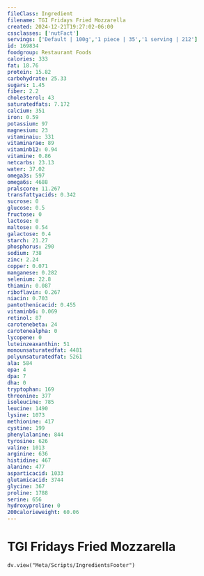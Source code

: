 ```yaml
---
fileClass: Ingredient
filename: TGI Fridays Fried Mozzarella
created: 2024-12-21T19:27:02-06:00
cssclasses: ['nutFact']
servings: ['Default | 100g','1 piece | 35','1 serving | 212']
id: 169834
foodgroup: Restaurant Foods
calories: 333
fat: 18.76
protein: 15.82
carbohydrate: 25.33
sugars: 1.45
fiber: 2.2
cholesterol: 43
saturatedfats: 7.172
calcium: 351
iron: 0.59
potassium: 97
magnesium: 23
vitaminaiu: 331
vitaminarae: 89
vitaminb12: 0.94
vitamine: 0.86
netcarbs: 23.13
water: 37.02
omega3s: 597
omega6s: 4688
pralscore: 11.267
transfattyacids: 0.342
sucrose: 0
glucose: 0.5
fructose: 0
lactose: 0
maltose: 0.54
galactose: 0.4
starch: 21.27
phosphorus: 290
sodium: 738
zinc: 2.24
copper: 0.071
manganese: 0.282
selenium: 22.8
thiamin: 0.087
riboflavin: 0.267
niacin: 0.703
pantothenicacid: 0.455
vitaminb6: 0.069
retinol: 87
carotenebeta: 24
carotenealpha: 0
lycopene: 0
luteinzeaxanthin: 51
monounsaturatedfat: 4481
polyunsaturatedfat: 5261
ala: 584
epa: 4
dpa: 7
dha: 0
tryptophan: 169
threonine: 377
isoleucine: 785
leucine: 1490
lysine: 1073
methionine: 417
cystine: 199
phenylalanine: 844
tyrosine: 626
valine: 1013
arginine: 636
histidine: 467
alanine: 477
asparticacid: 1033
glutamicacid: 3744
glycine: 367
proline: 1788
serine: 656
hydroxyproline: 0
200calorieweight: 60.06
---
```


# TGI Fridays Fried Mozzarella

```dataviewjs
dv.view("Meta/Scripts/IngredientsFooter")
```